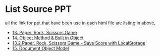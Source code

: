 # List Source PPT 

all the link for ppt that have been use in each html file are listing in above,

- [13. Paper, Rock, Scissors Game](https://www.canva.com/design/DAGZpJC5bl4/nyau4Qohcza3ABylGsSz9A/edit)
- [14. Object Method & Built in Object](https://www.canva.com/design/DAGZ_Cp4BmE/x8y7-N1ilWk-nrlSrW-sMQ/edit)
- [13.2 Paper, Rock, Scissors Game - Save Score with LocalStorage](https://www.canva.com/design/DAGaTHwgdRs/8QFI028Wpi-YGOsDXUp9ig/edit)
- [15. Document Object Model](https://www.canva.com/design/DAGbhEhcSsY/a2fzoazbHtbktdKhN2a0Yg/edit)

